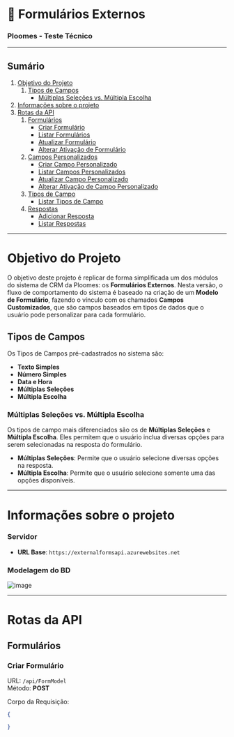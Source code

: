 # 📄 Formulários Externos
### Ploomes - Teste Técnico

---
## Sumário

1. [Objetivo do Projeto](#objetivo-do-projeto)
   1. [Tipos de Campos](#tipos-de-campos)
      - [Múltiplas Seleções vs. Múltipla Escolha](#múltiplas-seleções-vs-múltipla-escolha)
2. [Informações sobre o projeto](#rotas-da-api)
3. [Rotas da API](#rotas-da-api)
   1. [Formulários](#formulários)
      - [Criar Formulário](#criar-formulário)
      - [Listar Formulários](#listar-formulários)
      - [Atualizar Formulário](#atualizar-formulário)
      - [Alterar Ativação de Formulário](#alterar-ativação-de-formulário)
   2. [Campos Personalizados](#campos-personalizados)
      - [Criar Campo Personalizado](#criar-campo-personalizado)
      - [Listar Campos Personalizados](#listar-campos-personalizados)
      - [Atualizar Campo Personalizado](#atualizar-campo-personalizado)
      - [Alterar Ativação de Campo Personalizado](#alterar-ativação-de-campo-personalizado)
   3. [Tipos de Campo](#tipos-de-campo)
      - [Listar Tipos de Campo](#listar-tipos-de-campo)
   4. [Respostas](#respostas)
      - [Adicionar Resposta](#adicionar-resposta)
      - [Listar Respostas](#listar-respostas)

---

# Objetivo do Projeto

O objetivo deste projeto é replicar de forma simplificada um dos módulos do sistema de CRM da Ploomes: os **Formulários Externos**. Nesta versão, o fluxo de comportamento do sistema é baseado na criação de um **Modelo de Formulário**, fazendo o vínculo com os chamados **Campos Customizados**, que são campos baseados em tipos de dados que o usuário pode personalizar para cada formulário.

## Tipos de Campos

Os Tipos de Campos pré-cadastrados no sistema são:

- **Texto Simples**
- **Número Simples**
- **Data e Hora**
- **Múltiplas Seleções**
- **Múltipla Escolha**

### Múltiplas Seleções vs. Múltipla Escolha

Os tipos de campo mais diferenciados são os de **Múltiplas Seleções** e **Múltipla Escolha**. Eles permitem que o usuário inclua diversas opções para serem selecionadas na resposta do formulário.

- **Múltiplas Seleções**: Permite que o usuário selecione diversas opções na resposta.
- **Múltipla Escolha**: Permite que o usuário selecione somente uma das opções disponíveis.

---


# Informações sobre o projeto

### Servidor
- **URL Base**: `https://externalformsapi.azurewebsites.net`

### Modelagem do BD
![image](https://github.com/DanielAssuncaoDeveloper/Ploomes-ExternalForms/assets/119459482/a583c657-1127-4edc-918b-481f5976ae98)

---

# Rotas da API
## Formulários

### Criar Formulário

URL: `/api/FormModel` </br>
Método: <b>POST</b>

Corpo da Requisição: 
```json
{

}
```
